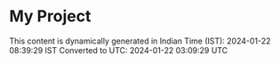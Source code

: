 # My Project

This content is dynamically generated in Indian Time (IST): 2024-01-22 08:39:29 IST
Converted to UTC: 2024-01-22 03:09:29 UTC

